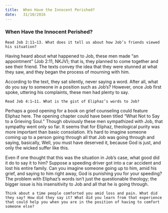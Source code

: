 ```yaml
---
title:  When Have the Innocent Perished?
date:   31/10/2016
---
```


### When Have the Innocent Perished?

```Read Job 2:11–13. What does it tell us about how Job’s friends viewed his situation?```

Having heard about what happened to Job, these men made “an appointment” (Job 2:11, NKJV); that is, they planned to come together and see their friend. The texts convey the idea that they were stunned at what they saw, and they began the process of mourning with him.

According to the text, they sat silently, never saying a word. After all, what do you say to someone in a position such as Job’s? However, once Job first spoke, uttering his complaints, these men had plenty to say.

```Read Job 4:1–11. What is the gist of Eliphaz’s words to Job?```

Perhaps a good opening for a book on grief counseling could feature Eliphaz here. The opening chapter could have been titled “What Not to Say to a Grieving Soul.” Though obviously these men sympathized with Job, that sympathy went only so far. It seems that for Eliphaz, theological purity was more important than basic consolation. It’s hard to imagine someone coming up to a person going through all that Job was going through and saying, basically, Well, you must have deserved it, because God is just, and only the wicked suffer like this.

Even if one thought that this was the situation in Job’s case, what good did it do to say it to him? Suppose a speeding driver got into a car accident and lost his entire family. Can you imagine someone going up to him, amid his grief, and saying to him right away, God is punishing you for your speeding? The problem with Eliphaz’s words isn’t just the questionable theology; the bigger issue is his insensitivity to Job and all that he is going through.
      
```Think about a time people comforted you amid loss and pain. What did they say? How did they say it? What did you learn from that experience that could help you when you are in the position of having to comfort someone else?```
